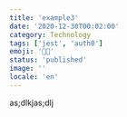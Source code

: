 ```yaml
---
title: 'example3'
date: '2020-12-30T00:02:00'
category: Technology
tags: ['jest', 'auth0']
emoji: '👨‍💻'
status: 'published'
image: ''
locale: 'en'
---
```


as;dlkjas;dlj
